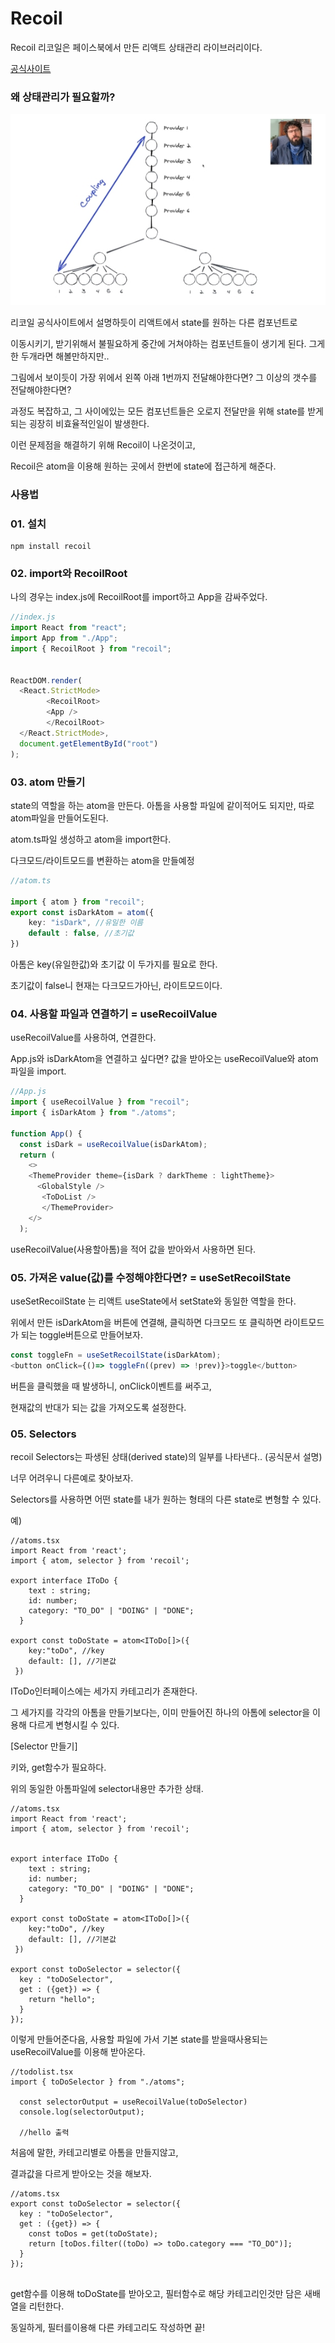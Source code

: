 # Recoil 
Recoil 리코일은 페이스북에서 만든
리액트 상태관리 라이브러리이다.

[공식사이트](https://recoiljs.org/ko/)

### 왜 상태관리가 필요할까?
![Alt text](../IMG/recoil1.jpg)

리코일 공식사이트에서 설명하듯이 리액트에서 state를 원하는 다른 컴포넌트로

이동시키기, 받기위해서  불필요하게 중간에 거쳐야하는
컴포넌트들이 생기게 된다. 그게 한 두개라면 해볼만하지만.. 

그림에서 보이듯이 가장 위에서 왼쪽 아래 1번까지 전달해야한다면? 그 이상의 갯수를 전달해야한다면?

과정도 복잡하고, 그 사이에있는 모든 컴포넌트들은 오로지 전달만을 위해
state를 받게되는 굉장히 비효율적인일이 발생한다.


이런 문제점을 해결하기 위해 Recoil이 나온것이고,

Recoil은 atom을 이용해 원하는 곳에서 한번에 state에 접근하게 해준다.

### 사용법

### 01. 설치
```node
npm install recoil
```

### 02. import와 RecoilRoot
나의 경우는 index.js에 RecoilRoot를 import하고
App을 감싸주었다.
```js
//index.js
import React from "react";
import App from "./App";
import { RecoilRoot } from "recoil";


ReactDOM.render(
  <React.StrictMode>
        <RecoilRoot>
        <App />
        </RecoilRoot>
  </React.StrictMode>,
  document.getElementById("root")
);

```

### 03. atom 만들기
state의 역할을 하는 atom을 만든다. 
아톰을 사용할 파일에 같이적어도 되지만, 따로 atom파일을 만들어도된다.

atom.ts파일 생성하고 atom을 import한다.

다크모드/라이트모드를 변환하는 atom을 만들예정
```ts
//atom.ts

import { atom } from "recoil";
export const isDarkAtom = atom({
    key: "isDark", //유일한 이름
    default : false, //초기값
})
```

아톰은 key(유일한값)와 초기값 이 두가지를 필요로 한다.

초기값이 false니 현재는 다크모드가아닌, 라이트모드이다.

### 04. 사용할 파일과 연결하기 = useRecoilValue
useRecoilValue를 사용하여, 연결한다. 

App.js와 isDarkAtom을 연결하고 싶다면?
값을 받아오는 useRecoilValue와 atom파일을 import.
```js
//App.js
import { useRecoilValue } from "recoil";
import { isDarkAtom } from "./atoms";

function App() {
  const isDark = useRecoilValue(isDarkAtom);
  return (
    <>
    <ThemeProvider theme={isDark ? darkTheme : lightTheme}>
      <GlobalStyle />
       <ToDoList />
       </ThemeProvider>
    </>
  );

```

useRecoilValue(사용할아톰)을 적어 값을 받아와서 사용하면 된다.

### 05. 가져온 value(값)를 수정해야한다면? = useSetRecoilState

useSetRecoilState 는 리액트 useState에서 setState와 동일한 역할을 한다.

위에서 만든 isDarkAtom을 버튼에 연결해,
클릭하면 다크모드 또 클릭하면 라이트모드가 되는 toggle버튼으로 만들어보자.

```js
const toggleFn = useSetRecoilState(isDarkAtom);
<button onClick={()=> toggleFn((prev) => !prev)}>toggle</button>
```
버튼을 클릭했을 때 발생하니, onClick이벤트를 써주고, 

현재값의 반대가 되는 값을 가져오도록 설정한다.

### 05. Selectors

recoil Selectors는 파생된 상태(derived state)의 일부를 나타낸다.. (공식문서 설명)

너무 어려우니 다른예로 찾아보자.

Selectors를 사용하면 어떤 state를 내가 원하는 형태의 다른 state로 변형할 수 있다.

예)
```tsx
//atoms.tsx
import React from 'react';
import { atom, selector } from 'recoil';

export interface IToDo {
    text : string;
    id: number;
    category: "TO_DO" | "DOING" | "DONE"; 
  }

export const toDoState = atom<IToDo[]>({
    key:"toDo", //key
    default: [], //기본값
 })

```
IToDo인터페이스에는 세가지 카테고리가 존재한다.

그 세가지를 각각의 아톰을 만들기보다는,
이미 만들어진 하나의 아톰에 selector을 이용해
다르게 변형시킬 수 있다. 

 [Selector 만들기]

키와, get함수가 필요하다.

위의 동일한 아톰파일에 selector내용만
추가한 상태.
```tsx
//atoms.tsx
import React from 'react';
import { atom, selector } from 'recoil';


export interface IToDo {
    text : string;
    id: number;
    category: "TO_DO" | "DOING" | "DONE"; 
  }

export const toDoState = atom<IToDo[]>({
    key:"toDo", //key
    default: [], //기본값
 })

export const toDoSelector = selector({
  key : "toDoSelector", 
  get : ({get}) => {
    return "hello";
  }
});
```

이렇게 만들어준다음, 사용할 파일에 가서
기본 state를 받을때사용되는 useRecoilValue를 이용해 받아온다.

```tsx
//todolist.tsx
import { toDoSelector } from "./atoms";

  const selectorOutput = useRecoilValue(toDoSelector)
  console.log(selectorOutput);

  //hello 출력
```

처음에 말한, 카테고리별로 아톰을 만들지않고,

결과값을 다르게 받아오는 것을 해보자.

```tsx
//atoms.tsx
export const toDoSelector = selector({
  key : "toDoSelector", 
  get : ({get}) => {
    const toDos = get(toDoState);
    return [toDos.filter((toDo) => toDo.category === "TO_DO")];
  }
});
 
```

get함수를 이용해 toDoState를 받아오고,
필터함수로 해당 카테고리인것만 담은 새배열을
리턴한다.

동일하게, 필터를이용해 다른 카테고리도 작성하면 끝!




